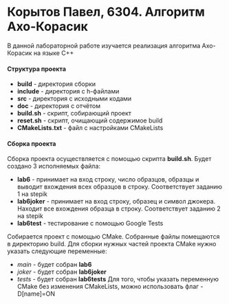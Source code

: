 # Корытов Павел, 6304. Алгоритм Ахо-Корасик
В данной лабораторной работе изучается реализация алгоритма Ахо-Корасик на языке C++

#### Структура проекта
 - **build** - директория сборки
 - **include** - директория с h-файлами
 - **src** - директория с исходными кодами
 - **doc** - директория с отчётом
 - **build.sh** - скрипт, собирающий проект
 - **reset.sh** - скрипт, очищающий содержимое build
 - **CMakeLists.txt** - файл с настройками CMakeLists
 
#### Сборка проекта
Сборка проекта осуществляется с помощью скрипта **build.sh**. Будет создано 3 исполняемых файла:
 - **lab6** - принимает на вход строку, число образцов, образцы и выводит вхождения всех образцов в строку. Соответствует заданию 1 на stepik
 - **lab6joker** - принимает на вход строку, образец и символ джокера. Находит все вхождения образца в строку. Соответствует заданию 2 на stepik
 - **lab6test** - тестирование с помощью Google Tests
 
Собирается проект с помощью CMake. Собранные файлы помещаются в директорию build. Для сборки нужных частей проекта CMake нужно указать следующие переменные:
 - *main* - будет собран **lab6**
 - *joker* - будет собран **lab6joker**
 - *tests* - будет собран **lab6tests**
Для того, чтобы указать переменную CMake без изменения CMakeLists, можно использовать флаг -D[name]=ON
